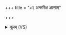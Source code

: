 +++
title = "०२ अन्तरिक्ष आसाम्"

+++
<details><summary>मूलम् (VS)</summary>

अ॒न्तरि॑क्ष आसां॒ स्थाम॑ श्रान्त॒सदा॑मिव।  
आ॒स्थान॑म॒स्य भू॒तस्य॑ वि॒दुष्टद्वे॒धसो॒ न वा॑ ॥
</details>